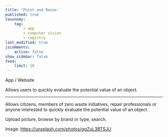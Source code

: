 ```yaml
---
title: 'Point and Reuse'
published: true
taxonomy:
    tag:
        - app
        - computer vision
        - registry
last_modified: true
jscomments:
    active: false
show_sidebar: false
feed:
    limit: 10
---
```


App / Website

Allows users to quickly evaluate the potential value of an object.

---

Allows citizens, members of zero waste initiatives, repair professionals or anyone interested to quickly evaluate the potential value of an object.

Upload picture, browse by brand or type, search.

Image: https://unsplash.com/photos/ggZuL3BTSJU
